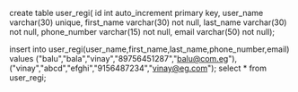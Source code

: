 create table user_regi(
id int auto_increment primary key,
user_name varchar(30) unique,
first_name varchar(30) not null,
last_name varchar(30) not null,
phone_number varchar(15) not null,
email varchar(50) not null);

insert into user_regi(user_name,first_name,last_name,phone_number,email) values
("balu","bala","vinay","89756451287","balu@com.eg"),
("vinay","abcd","efghi","9156487234","vinay@eg.com");
select * from user_regi;
